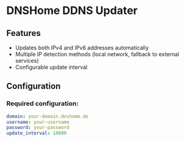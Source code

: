 # DNSHome DDNS Updater

## Features
- Updates both IPv4 and IPv6 addresses automatically
- Multiple IP detection methods (local network, fallback to external services)
- Configurable update interval

## Configuration

### Required configuration:

```yaml
domain: your-domain.dnshome.de
username: your-username
password: your-password
update_interval: 10800